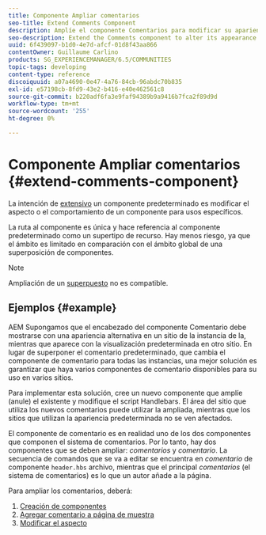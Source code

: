 ```yaml
---
title: Componente Ampliar comentarios
seo-title: Extend Comments Component
description: Amplíe el componente Comentarios para modificar su apariencia o comportamiento para usos específicos
seo-description: Extend the Comments component to alter its appearance or behavior for specific uses
uuid: 6f439097-b1d0-4e7d-afcf-01d8f43aa866
contentOwner: Guillaume Carlino
products: SG_EXPERIENCEMANAGER/6.5/COMMUNITIES
topic-tags: developing
content-type: reference
discoiquuid: a07a4690-0e47-4a76-84cb-96abdc70b835
exl-id: e57198cb-8fd9-43e2-b416-e40e462561c8
source-git-commit: b220adf6fa3e9faf94389b9a9416b7fca2f89d9d
workflow-type: tm+mt
source-wordcount: '255'
ht-degree: 0%

---
```


# Componente Ampliar comentarios  {#extend-comments-component}

La intención de [extensivo](client-customize.md#extensions) un componente predeterminado es modificar el aspecto o el comportamiento de un componente para usos específicos.

La ruta al componente es única y hace referencia al componente predeterminado como un supertipo de recurso. Hay menos riesgo, ya que el ámbito es limitado en comparación con el ámbito global de una superposición de componentes.

>[!NOTE]
>
>Ampliación de un [superpuesto](client-customize.md#overlays) no es compatible.

## Ejemplos {#example}

AEM Supongamos que el encabezado del componente Comentario debe mostrarse con una apariencia alternativa en un sitio de la instancia de la, mientras que aparece con la visualización predeterminada en otro sitio. En lugar de superponer el comentario predeterminado, que cambia el componente de comentario para todas las instancias, una mejor solución es garantizar que haya varios componentes de comentario disponibles para su uso en varios sitios.

Para implementar esta solución, cree un nuevo componente que amplíe (anule) el existente y modifique el script Handlebars. El área del sitio que utiliza los nuevos comentarios puede utilizar la ampliada, mientras que los sitios que utilizan la apariencia predeterminada no se ven afectados.

El componente de comentario es en realidad uno de los dos componentes que componen el sistema de comentarios. Por lo tanto, hay dos componentes que se deben ampliar: *comentarios* y *comentario*. La secuencia de comandos que se va a editar se encuentra en *comentario* de componente `header.hbs` archivo, mientras que el principal *comentarios* (el sistema de comentarios) es lo que un autor añade a la página.

Para ampliar los comentarios, deberá:

1. [Creación de componentes](extend-create-components.md)
1. [Agregar comentario a página de muestra](extend-sample-page.md)
1. [Modificar el aspecto](extend-alter-appearance.md)
